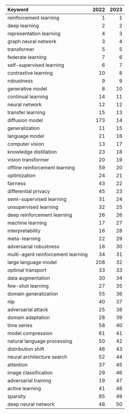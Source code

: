 | Keyword                            |   2022 |   2023 |
|:-----------------------------------|-------:|-------:|
| reinforcement learning             |      1 |      1 |
| deep learning                      |      2 |      2 |
| representation learning            |      4 |      3 |
| graph neural network               |      3 |      4 |
| transformer                        |      5 |      5 |
| federate learning                  |      7 |      6 |
| self-supervised learning           |      6 |      7 |
| contrastive learning               |     10 |      8 |
| robustness                         |      9 |      9 |
| generative model                   |      8 |     10 |
| continual learning                 |     14 |     11 |
| neural network                     |     12 |     12 |
| transfer learning                  |     15 |     13 |
| diffusion model                    |    173 |     14 |
| generalization                     |     11 |     15 |
| language model                     |     21 |     16 |
| computer vision                    |     13 |     17 |
| knowledge distillation             |     23 |     18 |
| vision transformer                 |     20 |     19 |
| offline reinforcement learning     |     59 |     20 |
| optimization                       |     24 |     21 |
| fairness                           |     43 |     22 |
| differential privacy               |     45 |     23 |
| semi-supervised learning           |     31 |     24 |
| unsupervised learning              |     32 |     25 |
| deep reinforcement learning        |     26 |     26 |
| machine learning                   |     17 |     27 |
| interpretability                   |     16 |     28 |
| meta-learning                      |     22 |     29 |
| adversarial robustness             |     18 |     30 |
| multi-agent reinforcement learning |     34 |     31 |
| large language model               |    208 |     32 |
| optimal transport                  |     33 |     33 |
| data augmentation                  |     30 |     34 |
| few-shot learning                  |     27 |     35 |
| domain generalization              |     55 |     36 |
| nlp                                |     40 |     37 |
| adversarial attack                 |     25 |     38 |
| domain adaptation                  |     28 |     39 |
| time series                        |     58 |     40 |
| model compression                  |     61 |     41 |
| natural language processing        |     50 |     42 |
| distribution shift                 |     46 |     43 |
| neural architecture search         |     52 |     44 |
| attention                          |     37 |     45 |
| image classification               |     29 |     46 |
| adversarial training               |     19 |     47 |
| active learning                    |     41 |     48 |
| sparsity                           |     85 |     49 |
| deep neural network                |     48 |     50 |
